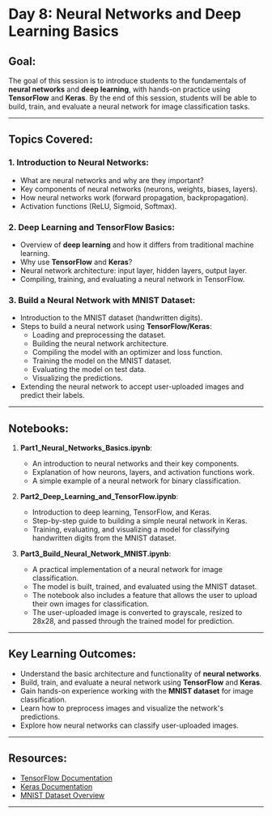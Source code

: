 # Day 8: Neural Networks and Deep Learning Basics

## Goal:
The goal of this session is to introduce students to the fundamentals of **neural networks** and **deep learning**, with hands-on practice using **TensorFlow** and **Keras**. By the end of this session, students will be able to build, train, and evaluate a neural network for image classification tasks.

---

## Topics Covered:

### 1. **Introduction to Neural Networks**:
   - What are neural networks and why are they important?
   - Key components of neural networks (neurons, weights, biases, layers).
   - How neural networks work (forward propagation, backpropagation).
   - Activation functions (ReLU, Sigmoid, Softmax).

### 2. **Deep Learning and TensorFlow Basics**:
   - Overview of **deep learning** and how it differs from traditional machine learning.
   - Why use **TensorFlow** and **Keras**?
   - Neural network architecture: input layer, hidden layers, output layer.
   - Compiling, training, and evaluating a neural network in TensorFlow.

### 3. **Build a Neural Network with MNIST Dataset**:
   - Introduction to the MNIST dataset (handwritten digits).
   - Steps to build a neural network using **TensorFlow/Keras**:
     - Loading and preprocessing the dataset.
     - Building the neural network architecture.
     - Compiling the model with an optimizer and loss function.
     - Training the model on the MNIST dataset.
     - Evaluating the model on test data.
     - Visualizing the predictions.
   - Extending the neural network to accept user-uploaded images and predict their labels.

---

## Notebooks:

1. **Part1_Neural_Networks_Basics.ipynb**:
   - An introduction to neural networks and their key components.
   - Explanation of how neurons, layers, and activation functions work.
   - A simple example of a neural network for binary classification.

2. **Part2_Deep_Learning_and_TensorFlow.ipynb**:
   - Introduction to deep learning, TensorFlow, and Keras.
   - Step-by-step guide to building a simple neural network in Keras.
   - Training, evaluating, and visualizing a model for classifying handwritten digits from the MNIST dataset.

3. **Part3_Build_Neural_Network_MNIST.ipynb**:
   - A practical implementation of a neural network for image classification.
   - The model is built, trained, and evaluated using the MNIST dataset.
   - The notebook also includes a feature that allows the user to upload their own images for classification.
   - The user-uploaded image is converted to grayscale, resized to 28x28, and passed through the trained model for prediction.

---

## Key Learning Outcomes:

- Understand the basic architecture and functionality of **neural networks**.
- Build, train, and evaluate a neural network using **TensorFlow** and **Keras**.
- Gain hands-on experience working with the **MNIST dataset** for image classification.
- Learn how to preprocess images and visualize the network's predictions.
- Explore how neural networks can classify user-uploaded images.

---

## Resources:

- [TensorFlow Documentation](https://www.tensorflow.org/guide)
- [Keras Documentation](https://keras.io/)
- [MNIST Dataset Overview](http://yann.lecun.com/exdb/mnist/)


---
